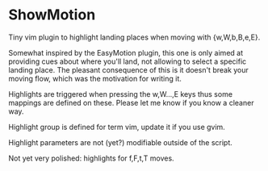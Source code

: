 ShowMotion
==========

Tiny vim plugin to highlight landing places when moving with {w,W,b,B,e,E}.

Somewhat inspired by the EasyMotion plugin, this one is only aimed at providing cues about where you'll land, not allowing to select a specific landing place. The pleasant consequence of this is it doesn't break your moving flow, which was the motivation for writing it.

Highlights are triggered when pressing the w,W...,E keys thus some mappings are defined on these. Please let me know if you know a cleaner way.

Highlight group is defined for term vim, update it if you use gvim.

Highlight parameters are not (yet?) modifiable outside of the script.

Not yet very polished:
  highlights for f,F,t,T moves.
